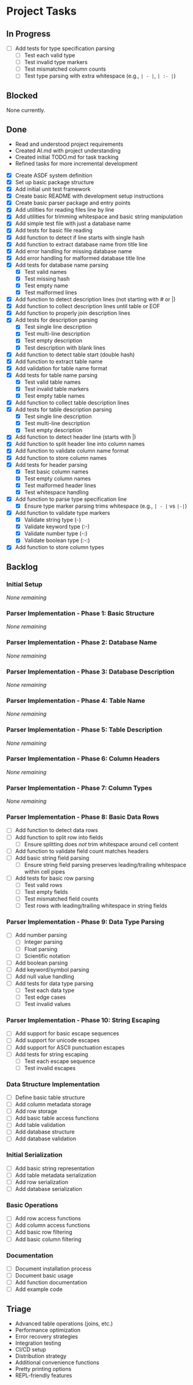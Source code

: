 # Project Tasks

## In Progress
- [ ] Add tests for type specification parsing
  - [ ] Test each valid type
  - [ ] Test invalid type markers
  - [ ] Test mismatched column counts
  - [ ] Test type parsing with extra whitespace (e.g., `| - |`, `| :- |`)

## Blocked
None currently.

## Done
- Read and understood project requirements
- Created AI.md with project understanding
- Created initial TODO.md for task tracking
- Refined tasks for more incremental development
- [X] Create ASDF system definition
- [X] Set up basic package structure
- [X] Add initial unit test framework
- [X] Create basic README with development setup instructions
- [X] Create basic parser package and entry points
- [X] Add utilities for reading files line by line
- [X] Add utilities for trimming whitespace and basic string manipulation
- [X] Add simple test file with just a database name
- [X] Add tests for basic file reading
- [X] Add function to detect if line starts with single hash
- [X] Add function to extract database name from title line
- [X] Add error handling for missing database name
- [X] Add error handling for malformed database title line
- [X] Add tests for database name parsing
  - [X] Test valid names
  - [X] Test missing hash
  - [X] Test empty name
  - [X] Test malformed lines
- [X] Add function to detect description lines (not starting with # or |)
- [X] Add function to collect description lines until table or EOF
- [X] Add function to properly join description lines
- [X] Add tests for description parsing
  - [X] Test single line description
  - [X] Test multi-line description
  - [X] Test empty description
  - [X] Test description with blank lines
- [X] Add function to detect table start (double hash)
- [X] Add function to extract table name
- [X] Add validation for table name format
- [X] Add tests for table name parsing
  - [X] Test valid table names
  - [X] Test invalid table markers
  - [X] Test empty table names
- [X] Add function to collect table description lines
- [X] Add tests for table description parsing
  - [X] Test single line description
  - [X] Test multi-line description
  - [X] Test empty description
- [X] Add function to detect header line (starts with |)
- [X] Add function to split header line into column names
- [X] Add function to validate column name format
- [X] Add function to store column names
- [X] Add tests for header parsing
  - [X] Test basic column names
  - [X] Test empty column names
  - [X] Test malformed header lines
  - [X] Test whitespace handling
- [X] Add function to parse type specification line
  - [X] Ensure type marker parsing trims whitespace (e.g., `| - |` vs `|-|`)
- [X] Add function to validate type markers
  - [X] Validate string type (-)
  - [X] Validate keyword type (:-)
  - [X] Validate number type (-:)
  - [X] Validate boolean type (:-:)
- [X] Add function to store column types

## Backlog

### Initial Setup
*None remaining*

### Parser Implementation - Phase 1: Basic Structure
*None remaining*

### Parser Implementation - Phase 2: Database Name
*None remaining*

### Parser Implementation - Phase 3: Database Description
*None remaining*

### Parser Implementation - Phase 4: Table Name
*None remaining*

### Parser Implementation - Phase 5: Table Description
*None remaining*

### Parser Implementation - Phase 6: Column Headers
*None remaining*

### Parser Implementation - Phase 7: Column Types
*None remaining*

### Parser Implementation - Phase 8: Basic Data Rows
- [ ] Add function to detect data rows
- [ ] Add function to split row into fields
  - [ ] Ensure splitting does *not* trim whitespace around cell content
- [ ] Add function to validate field count matches headers
- [ ] Add basic string field parsing
  - [ ] Ensure string field parsing preserves leading/trailing whitespace within cell pipes
- [ ] Add tests for basic row parsing
  - [ ] Test valid rows
  - [ ] Test empty fields
  - [ ] Test mismatched field counts
  - [ ] Test rows with leading/trailing whitespace in string fields

### Parser Implementation - Phase 9: Data Type Parsing
- [ ] Add number parsing
  - [ ] Integer parsing
  - [ ] Float parsing
  - [ ] Scientific notation
- [ ] Add boolean parsing
- [ ] Add keyword/symbol parsing
- [ ] Add null value handling
- [ ] Add tests for data type parsing
  - [ ] Test each data type
  - [ ] Test edge cases
  - [ ] Test invalid values

### Parser Implementation - Phase 10: String Escaping
- [ ] Add support for basic escape sequences
- [ ] Add support for unicode escapes
- [ ] Add support for ASCII punctuation escapes
- [ ] Add tests for string escaping
  - [ ] Test each escape sequence
  - [ ] Test invalid escapes

### Data Structure Implementation
- [ ] Define basic table structure
- [ ] Add column metadata storage
- [ ] Add row storage
- [ ] Add basic table access functions
- [ ] Add table validation
- [ ] Add database structure
- [ ] Add database validation

### Initial Serialization
- [ ] Add basic string representation
- [ ] Add table metadata serialization
- [ ] Add row serialization
- [ ] Add database serialization

### Basic Operations
- [ ] Add row access functions
- [ ] Add column access functions
- [ ] Add basic row filtering
- [ ] Add basic column filtering

### Documentation
- [ ] Document installation process
- [ ] Document basic usage
- [ ] Add function documentation
- [ ] Add example code

## Triage
- Advanced table operations (joins, etc.)
- Performance optimization
- Error recovery strategies
- Integration testing
- CI/CD setup
- Distribution strategy
- Additional convenience functions
- Pretty printing options
- REPL-friendly features
